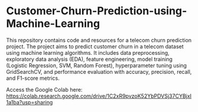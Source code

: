 # Customer-Churn-Prediction-using-Machine-Learning
This repository contains code and resources for a telecom churn prediction project. The project aims to predict customer churn in a telecom dataset using machine learning algorithms. It includes data preprocessing, exploratory data analysis (EDA), feature engineering, model training (Logistic Regression, SVM, Random Forest), hyperparameter tuning using GridSearchCV, and performance evaluation with accuracy, precision, recall, and F1-score metrics.


Access the Google Colab here: https://colab.research.google.com/drive/1C2xR9pvzoK52YbPDVSj37CYBjxI1a1ba?usp=sharing
